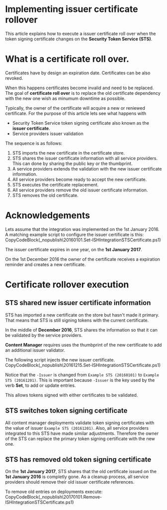 ﻿# Implementing issuer certificate rollover
 
This article explains how to execute a issuer certificate roll over when the token signing certificate changes on the **Security Token Service (STS)**.

# What is a certificate roll over.

Certificates have by design an expiration date. Certificates can be also revoked.

When this happens certificates become invalid and need to be replaced. The goal of **certificate roll over** is to replace the old certificate dependency with the new one wish as minumum downtime as possible.

Typically, the owner of the certificate will acquire a new or reniewed certificate. For the purpose of this article lets see what happens with

- Security Token Service token signing certificate also known as the **issuer certificate**.
- Service providers issuer validation 

The sequence is as follows:

1. STS imports the new certificate in the certificate store. 
2. STS shares the issuer certificate information with all service providers. This can done by sharing the public key or the thumbprint.
3. A service providers extends the validation with the new issuer certificate information.
4. All service providers become ready to accept the new certificate.
5. STS executes the certificate replacement.
6. All service providers remove the old issuer certificate information.
7. STS removes the old certificate.

# Acknowledgements

Lets assume that the integration was implemented on the 1st January 2016. A matching example script to configure the issuer certificate is this:
CopyCodeBlock(_nopublish\20160101.Set-ISHIntegrationSTSCertificate.ps1)

The issuer certificate expires in one year, on the **1st January 2017**.

On the 1st December 2016 the owner of the certificate receives a expiration reminder and creates a new certificate.

# Certificate rollover execution

## STS shared new issuer certificate information

STS has imported a new certificate on the store but hasn't made it primary. That means that STS is still signing tokens with the current certificate.

In the middle of **December 2016**, STS shares the information so that it can be validated by the service providers.

**Content Manager** requires uses the thumbprint of the new certificate to add an additional issuer validator.

The following script injects the new issuer certificate.
CopyCodeBlock(_nopublish\20161215.Set-ISHIntegrationSTSCertificate.ps1)

Notice that the `-Issuer` is changed from `Example STS (20160101)` to `Example STS (20161201)`. This is important because `-Issuer` is the key used by the verb **Set**, to add or update entries.

This allows tokens signed with either certificates to be validated.

## STS switches token signing certificate

All content manager deployments validate token signing certificates with the value of issuer `Example STS (20161201)`. Also, all service providers integrated to this STS have made similar adjustments. 
Therefore the owner of the STS can replace the primary token signing certificate with the new one.

## STS has removed old token signing certificate

On the **1st January 2017**, STS shares that the old certificate issued on the **1st January 2016** is completly gone. 
As a cleanup process, all service providers should remove their old issuer certificate references.

To remove old entries on deployments execute:
CopyCodeBlock(_nopublish\20170101.Remove-ISHIntegrationSTSCertificate.ps1)